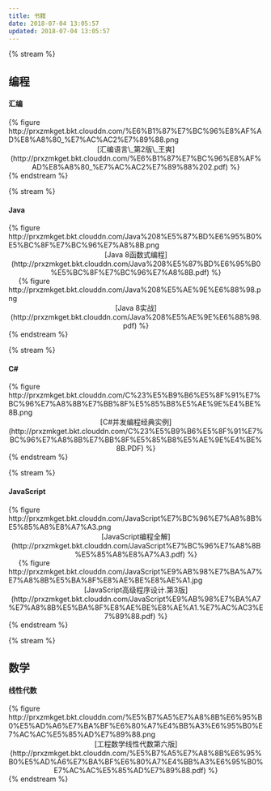 ```yaml
---
title: 书籍
date: 2018-07-04 13:05:57
updated: 2018-07-04 13:05:57
---
```



{% stream %}
<h2>编程</h2>
<h4>汇编</h4>
{% figure http://prxzmkget.bkt.clouddn.com/%E6%B1%87%E7%BC%96%E8%AF%AD%E8%A8%80_%E7%AC%AC2%E7%89%88.png <center>[汇编语言\_第2版\_王爽](http://prxzmkget.bkt.clouddn.com/%E6%B1%87%E7%BC%96%E8%AF%AD%E8%A8%80_%E7%AC%AC2%E7%89%88%202.pdf) %}</center>
{% endstream %}

{% stream %}
<h4>Java</h4>
{% figure http://prxzmkget.bkt.clouddn.com/Java%208%E5%87%BD%E6%95%B0%E5%BC%8F%E7%BC%96%E7%A8%8B.png <center>[Java 8函数式编程](http://prxzmkget.bkt.clouddn.com/Java%208%E5%87%BD%E6%95%B0%E5%BC%8F%E7%BC%96%E7%A8%8B.pdf) %}</center>
&nbsp;&nbsp;&nbsp;&nbsp;
{% figure http://prxzmkget.bkt.clouddn.com/Java%208%E5%AE%9E%E6%88%98.png <center>[Java 8实战](http://prxzmkget.bkt.clouddn.com/Java%208%E5%AE%9E%E6%88%98.pdf) %}</center>
{% endstream %}

{% stream %}
<h4>C#</h4>
{% figure http://prxzmkget.bkt.clouddn.com/C%23%E5%B9%B6%E5%8F%91%E7%BC%96%E7%A8%8B%E7%BB%8F%E5%85%B8%E5%AE%9E%E4%BE%8B.png <center>[C#并发编程经典实例](http://prxzmkget.bkt.clouddn.com/C%23%E5%B9%B6%E5%8F%91%E7%BC%96%E7%A8%8B%E7%BB%8F%E5%85%B8%E5%AE%9E%E4%BE%8B.PDF) %}</center>
{% endstream %}

{% stream %}
<h4>JavaScript</h4>
{% figure http://prxzmkget.bkt.clouddn.com/JavaScript%E7%BC%96%E7%A8%8B%E5%85%A8%E8%A7%A3.png <center>[JavaScript编程全解](http://prxzmkget.bkt.clouddn.com/JavaScript%E7%BC%96%E7%A8%8B%E5%85%A8%E8%A7%A3.pdf) %}</center>
&nbsp;&nbsp;&nbsp;&nbsp;
{% figure http://prxzmkget.bkt.clouddn.com/JavaScript%E9%AB%98%E7%BA%A7%E7%A8%8B%E5%BA%8F%E8%AE%BE%E8%AE%A1.jpg <center>[JavaScript高级程序设计.第3版](http://prxzmkget.bkt.clouddn.com/JavaScript%E9%AB%98%E7%BA%A7%E7%A8%8B%E5%BA%8F%E8%AE%BE%E8%AE%A1.%E7%AC%AC3%E7%89%88.pdf) %}</center>
{% endstream %}

{% stream %}
<h2>数学</h2>
<h4>线性代数</h4>
{% figure http://prxzmkget.bkt.clouddn.com/%E5%B7%A5%E7%A8%8B%E6%95%B0%E5%AD%A6%E7%BA%BF%E6%80%A7%E4%BB%A3%E6%95%B0%E7%AC%AC%E5%85%AD%E7%89%88.png <center>[工程数学线性代数第六版](http://prxzmkget.bkt.clouddn.com/%E5%B7%A5%E7%A8%8B%E6%95%B0%E5%AD%A6%E7%BA%BF%E6%80%A7%E4%BB%A3%E6%95%B0%E7%AC%AC%E5%85%AD%E7%89%88.pdf) %}</center>
{% endstream %}




